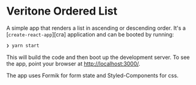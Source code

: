 # Veritone Ordered List

A simple app that renders a list in ascending or descending order. It's a [`create-react-app`][cra] application and can be booted by running:

```bash
❯ yarn start
```

This will build the code and then boot up the development server. To see the app, point your browser at [http://localhost:3000/](https://localhost:3000/).

The app uses Formik for form state and Styled-Components for css.
